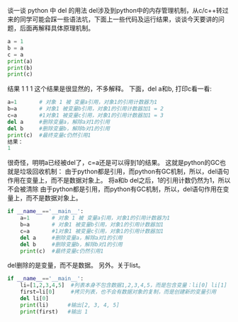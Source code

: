 谈一谈 python 中 del 的用法
del涉及到python中的内存管理机制，从c/c++转过来的同学可能会踩一些语法坑，下面上一些代码及运行结果，谈谈今天要讲的问题，后面再解释具体原理机制。
```python
a = 1
b = a
c = a
print(a)
print(b)
print(c)
```
结果
1
1
1
这个结果是很显然的，不多解释。
下面，del a和b, 打印c看一看:
```python
a=1       # 对象 1 被 变量a引用，对象1的引用计数器为1
b=a       # 对象1 被变量b引用，对象1的引用计数器加1 = 2
c=a       #1对象1 被变量c引用，对象1的引用计数器加1 = 3
del a     #删除变量a，解除a对1的引用
del b     #删除变量b，解除b对1的引用
print(c)  #最终变量c仍然引用1
结果：
1
```
很奇怪，明明a已经被del了，c=a还是可以得到1的结果。
这就是python的GC也就是垃圾回收机制：
由于python都是引用，而python有GC机制，所以，del语句作用在变量上，而不是数据对象上。
将a和b del之后，1的引用计数仍然为1，所以不会被清除
由于python都是引用，而python有GC机制，所以，del语句作用在变量上，而不是数据对象上。
```python
if __name__=='__main__':
    a=1       # 对象 1 被 变量a引用，对象1的引用计数器为1
    b=a       # 对象1 被变量b引用，对象1的引用计数器加1
    c=a       #1对象1 被变量c引用，对象1的引用计数器加1
    del a     #删除变量a，解除a对1的引用
    del b     #删除变量b，解除b对1的引用
    print(c)  #最终变量c仍然引用1
```
del删除的是变量，而不是数据。
另外。关于list。
```python
if __name__=='__main__':
    li=[1,2,3,4,5]  #列表本身不包含数据1,2,3,4,5，而是包含变量：li[0] li[1] li[2] li[3] li[4]
    first=li[0]     #拷贝列表，也不会有数据对象的复制，而是创建新的变量引用
    del li[0]
    print(li)      #输出[2, 3, 4, 5]
    print(first)   #输出 1
```